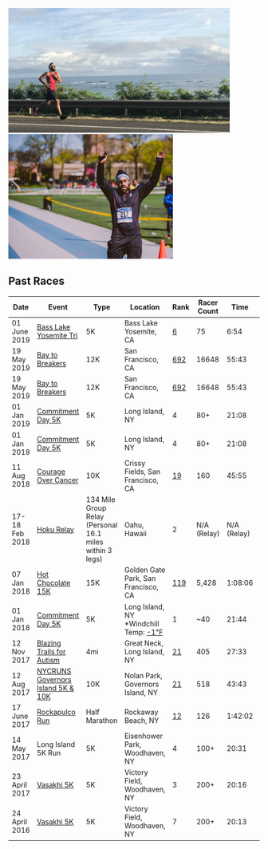 <img src="images/runs/hawaii.jpg" height="250"><img src="images/runs/main.jpg" height="250">


<!-- ## Upcoming Races
# | Date           | Event                                  | Type          | Location                       |
# | -------------- | -------------------------------------- | ------------- | ------------------------------ |
-->

## Past Races

| Date           | Event                 | Type          | Location                       | Rank | Racer Count | Time    | Pace  |
| -------------- | --------------------- | ------------- | ------------------------------ | ---  | ------------| ------- | ----- |
| 01 June 2019   | [Bass Lake Yosemite Tri][12] | 5K     | Bass Lake Yosemite, CA                | [6][12b]    | 75           | 6:54   | 21:25 |
| 19 May 2019   | [Bay to Breakers][11] | 12K            | San Francisco, CA                | [692][11b]    | 16648           | 55:43   | 7:29 |
| 19 May 2019   | [Bay to Breakers][11] | 12K            | San Francisco, CA                | [692][11b]    | 16648           | 55:43   | 7:29 |
| 01 Jan 2019   | [Commitment Day 5K][10] | 5K            | Long Island, NY                | 4    | 80+           | 21:08   | 6:50 |
| 01 Jan 2019   | [Commitment Day 5K][10] | 5K            | Long Island, NY                | 4    | 80+           | 21:08   | 6:50 |
| 11 Aug 2018   | [Courage Over Cancer][9] | 10K         | Crissy Fields, San Francisco, CA| [19][9b] | 160 | 45:55 | 7:24 |
| 17-18 Feb 2018 | [Hoku Relay][5]       | 134 Mile Group Relay (Personal 16.1 miles within 3 legs) | Oahu, Hawaii | 2 | N/A (Relay) | N/A (Relay) | N/A (Relay) |
| 07 Jan 2018   | [Hot Chocolate 15K][4] | 15K           | Golden Gate Park, San Francisco, CA| [119][4b] | 5,428 | 1:08:06 | 7:19 |
| 01 Jan 2018   | [Commitment Day 5K][8] | 5K            | Long Island, NY *Windchill Temp: [-1℉][8b] | 1   | ~40          | 21:44 | 6:59 |
| 12 Nov 2017   | [Blazing Trails for Autism][7] | 4mi  | Great Neck, Long Island, NY | [21][7b]   | 405    | 27:33 | 6:44 |
| 12 Aug 2017   | [NYCRUNS Governors Island 5K & 10K][3] | 10K  | Nolan Park, Governors Island, NY | [21][3b]   | 518    | 43:43 | 6:58 |
| 17 June 2017   | [Rockapulco Run][1]        | Half Marathon | Rockaway Beach, NY             | [12][1b]   | 126         | 1:42:02 | 07:47 |
| 14 May 2017    | Long Island 5K Run    | 5K            | Eisenhower Park, Woodhaven, NY | 4    | 100+        | 20:31 | 06:36 |
| 23 April 2017  | [Vasakhi 5K][2]       | 5K            | Victory Field, Woodhaven, NY   | 3    | 200+        |  20:16 | 06:31 |
| 24 April 2016  | [Vasakhi 5K][2]       | 5K            | Victory Field, Woodhaven, NY   | 7    | 200+        |  20:13 | 06:30 |

[1]: http://www.rockapulcorun.com/
[1b]: http://timing.boardwalkrunning.com/2017-Fathers-Day-Half-Marathon-Rockaway-Park-NY?status=live
[2]: https://www.vaisakhi5k.com/
[3]: https://nycruns.com/races/?race=nycruns-firecracker-5k--10k
[3b]: https://nycruns.com/race-results/?race=NYCRUNS-governors-island-5k-10k-2
[4]: https://www.hotchocolate15k.com/sanfrancisco/race
[4b]: https://hub.enmotive.com/events/2018-hot-chocolate-15k-5k-san-francisco/registrants/54273-dasmer-singh
[5]: http://hokurelay.com/
[6]: https://baytobreakers.com/
[7]: https://runsignup.com/Race/NY/GreatNeck/BlazingTrail4MileRunWalkforAutism
[7b]: http://jms.racetecresults.com/results.aspx?CId=16370&RId=290
[8]: https://www.facebook.com/events/563070407358375/
[8b]:https://www.wunderground.com/history/airport/KFRG/2018/1/1/DailyHistory.html?req_city=Syosset&req_state=NY&req_statename=New+York&reqdb.zip=11773&reqdb.magic=1&reqdb.wmo=99999
[9]: https://www.courageovercancersf.com/
[9b]: https://www.athlinks.com/event/249682/results/Event/755569/Course/1279433/Bib/2157
[10]: https://www.facebook.com/events/287568968780244/
[11]: https://www.baytobreakers.com/
[11b]: http://onlineraceresults.com/race/view_individual.php?make_printable=1&bib_num=25701&race_id=67794&type=result
[12]: http://www.basslaketri.com/
[12b]: http://www.cincyhalfmarathon.com/Results/basslake19.5k.htm
